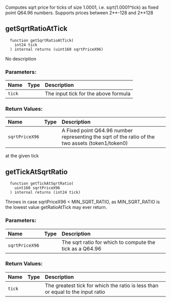 Computes sqrt price for ticks of size 1.0001, i.e. sqrt(1.0001^tick) as fixed point Q64.96 numbers. Supports
prices between 2**-128 and 2**128


## getSqrtRatioAtTick
```solidity
  function getSqrtRatioAtTick(
    int24 tick
  ) internal returns (uint160 sqrtPriceX96)
```
No description
### Parameters:
| Name | Type | Description                                                          |
| :--- | :--- | :------------------------------------------------------------------- |
|`tick` |  | The input tick for the above formula

### Return Values:
| Name                           | Type          | Description                                                                  |
| :----------------------------- | :------------ | :--------------------------------------------------------------------------- |
|`sqrtPriceX96`|  | A Fixed point Q64.96 number representing the sqrt of the ratio of the two assets (token1/token0)
at the given tick
## getTickAtSqrtRatio
```solidity
  function getTickAtSqrtRatio(
    uint160 sqrtPriceX96
  ) internal returns (int24 tick)
```
Throws in case sqrtPriceX96 < MIN_SQRT_RATIO, as MIN_SQRT_RATIO is the lowest value getRatioAtTick may
ever return.

### Parameters:
| Name | Type | Description                                                          |
| :--- | :--- | :------------------------------------------------------------------- |
|`sqrtPriceX96` |  | The sqrt ratio for which to compute the tick as a Q64.96

### Return Values:
| Name                           | Type          | Description                                                                  |
| :----------------------------- | :------------ | :--------------------------------------------------------------------------- |
|`tick`|  | The greatest tick for which the ratio is less than or equal to the input ratio
